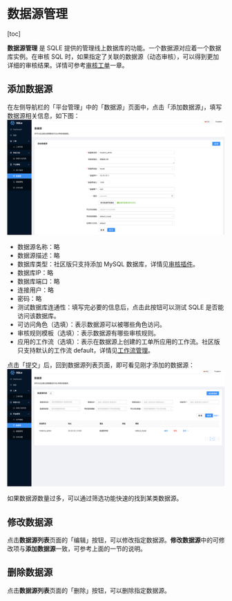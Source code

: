# 数据源管理
[toc]

**数据源管理** 是 SQLE 提供的管理线上数据库的功能。一个数据源对应着一个数据库实例。在审核 SQL 时，如果指定了关联的数据源（动态审核），可以得到更加详细的审核结果。详情可参考[审核工单](../3.3_auditworkflow/overview.md)一章。

## 添加数据源

在左侧导航栏的「平台管理」中的「数据源」页面中，点击「添加数据源」，填写数据源相关信息，如下图：
![create instance](./pictures/create_instance.png)

* 数据源名称：略
* 数据源描述：略
* 数据库类型：社区版只支持添加 MySQL 数据库，详情见[审核插件](TODO)。
* 数据库IP：略
* 数据库端口：略
* 连接用户：略
* 密码：略
* 测试数据库连通性：填写完必要的信息后，点击此按钮可以测试 SQLE 是否能访问该数据库。
* 可访问角色（选填）：表示数据源可以被哪些角色访问。
* 审核规则模板（选填）：表示数据源有哪些审核规则。
* 应用的工作流（选填）：表示在数据源上创建的工单所应用的工作流。社区版只支持默认的工作流 default，详情见[工作流管理](../3.3_auditworkflow/workflow_management.md)。

点击「提交」后，回到数据源列表页面，即可看见刚才添加的数据源：
![instance list](./pictures/instance_list.png)

如果数据源数量过多，可以通过筛选功能快速的找到某类数据源。

## 修改数据源
点击**数据源列表**页面的「编辑」按钮，可以修改指定数据源。**修改数据源**中的可修改项与**添加数据源**一致，可参考上面的一节的说明。

## 删除数据源
点击**数据源列表**页面的「删除」按钮，可以删除指定数据源。